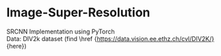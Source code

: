 # Image-Super-Resolution
SRCNN Implementation using PyTorch <br>
Data: DIV2k dataset (find \href {https://data.vision.ee.ethz.ch/cvl/DIV2K/} {here})
